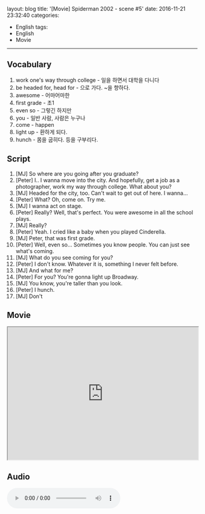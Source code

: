 layout: blog
title: '[Movie] Spiderman 2002 - scene #5'
date: 2016-11-21 23:32:40
categories: 
- English
tags:
- English
- Movie
---

## Vocabulary
1. work one's way through college - 일을 하면서 대학을 다니다
1. be headed for, head for - 으로 가다. ~을 향하다.
1. awesome - 어마어마한
1. first grade - 초1
1. even so - 그렇긴 하지만
1. you - 일반 사람, 사람은 누구나
1. come - happen
1. light up - 환하게 되다.
1. hunch - 몸을 굽히다. 등을 구부리다.

## Script
1. [MJ] So where are you going after you graduate?
1. [Peter] I.. I wanna move into the city. And hopefully, get a job as a photographer, work my way through college. What about you?
1. [MJ] Headed for the city, too. Can't wait to get out of here. I wanna...
1. [Peter] What? Oh, come on. Try me.
1. [MJ] I wanna act on stage.
1. [Peter] Really? Well, that's perfect. You were awesome in all the school plays.
1. [MJ] Really?
1. [Peter] Yeah. I cried like a baby when you played Cinderella.
1. [MJ] Peter, that was first grade.
1. [Peter] Well, even so... Sometimes you know people. You can just see what's coming.
1. [MJ] What do you see coming for you?
1. [Peter] I don't know. Whatever it is, something I never felt before.
1. [MJ] And what for me?
1. [Peter] For you? You're gonna light up Broadway.
1. [MJ] You know, you're taller than you look.
1. [Peter] I hunch.
1. [MJ] Don't


## Movie
<iframe src="https://drive.google.com/file/d/0B9gDC0WDShzmbUZRNjVJdmViNVk/preview" width="100%" height="350"></iframe>


## Audio
<audio controls="controls">
  <source type="audio/mp3" src="http://docs.google.com/uc?export=open&id=0B9gDC0WDShzmNmNKZE5jNzlSZ00"></source>
  <p>Your browser does not support the audio element.</p>
</audio>
